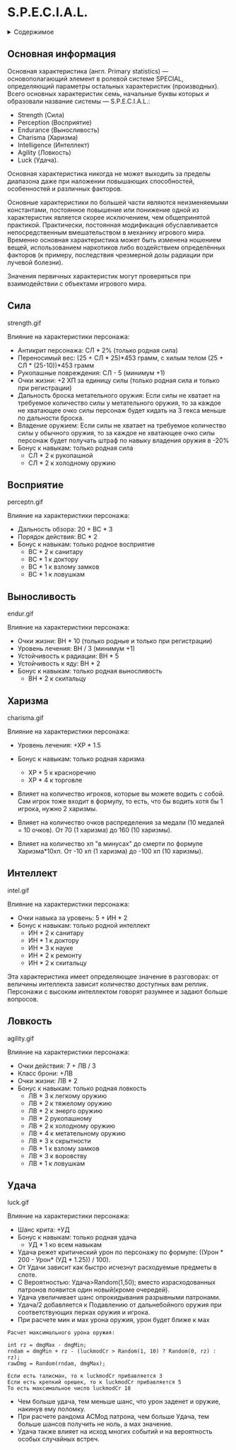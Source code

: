 # S.P.E.C.I.A.L.

<details>
  <summary>Содержимое</summary>

  - [Основная информация](#основная-информация)
  - [Сила](#сила)
  - [Восприятие](#восприятие)
  - [Выносливость](#выносливость)
  - [Харизма](#харизма)
  - [Интеллект](#интеллект)
  - [Ловкость](#ловкость)
  - [Удача](#удача)

</details>

## Основная информация
Основная характеристика (англ. Primary statistics) — основополагающий элемент в ролевой системе SPECIAL, определяющий параметры остальных характеристик (производных). Всего основных характеристик семь, начальные буквы которых и образовали название системы — S.P.E.C.I.A.L.:

- Strength (Сила)  
- Perception (Восприятие)  
- Endurance (Выносливость)  
- Charisma (Харизма)  
- Intelligence (Интеллект)  
- Agility (Ловкость)  
- Luck (Удача).  

Основная характеристика никогда не может выходить за пределы диапазона даже при наложении повышающих способностей, особенностей и различных факторов.

Основные характеристики по большей части являются неизменяемыми константами, постоянное повышение или понижение одной из характеристик является скорее исключением, чем общепринятой практикой. Практически, постоянная модификация обуславливается непосредственным вмешательством в механику игрового мира.
Временно основная характеристика может быть изменена ношением вещей, использованием наркотиков либо воздействием определённых факторов (к примеру, последствия чрезмерной дозы радиации при лучевой болезни).

Значения первичных характеристик могут проверяться при взаимодействии с объектами игрового мира.

## Сила

strength.gif

Влияние на характеристики персонажа:

- Антикрит персонажа: СЛ * 2% (только родная сила)
- Переносимый вес: (25 + СЛ * 25)*453 грамм, с хилым телом (25 + СЛ * (25-10))*453 грамм
- Рукопашные повреждения: СЛ - 5 (минимум +1)
- Очки жизни: +2 ХП за единицу силы (только родная сила и только при регистрации)
- Дальность броска метательного оружия: Если силы не хватает на требуемое количество силы у метательного оружия,
то за каждое не хватающее очко силы персонаж будет кидать на 3 гекса меньше по дальности броска.
- Владение оружием: Если силы не хватает на требуемое количество силы у обычного оружия,
то за каждое не хватающее очко силы персонаж будет получать штраф по навыку владения оружия в -20%
- Бонус к навыкам: только родная сила
  - СЛ * 2 к рукопашной
  - СЛ * 2 к холодному оружию

## Восприятие

perceptn.gif

Влияние на характеристики персонажа:

- Дальность обзора: 20 + ВС * 3
- Порядок действия: ВС * 2
- Бонус к навыкам: только родное восприятие
  - ВС * 2 к санитару
  - ВС * 1 к доктору
  - ВС * 1 к взлому замков
  - ВС * 1 к ловушкам

## Выносливость

endur.gif

Влияние на характеристики персонажа:

- Очки жизни: ВН * 10 (только родные и только при регистрации)
- Уровень лечения: ВН / 3 (минимум +1)
- Устойчивость к радиации: ВН * 5
- Устойчивость к яду: ВН * 2
- Бонус к навыкам: только родная выносливость
  - ВН * 2 к скитальцу

## Харизма

charisma.gif

Влияние на характеристики персонажа:

- Уровень лечения: +ХР * 1.5
- Бонус к навыкам: только родная харизма
  - ХР * 5 к красноречию
  - ХР * 4 к торговле

- Влияет на количество игроков, которые вы можете водить с собой. Сам игрок тоже входит в формулу, то есть, что бы
водить хотя бы 1 игрока, нужно 2 харизмы.
- Влияет на количество очков распределения за медали (10 медалей = 10 очков). От 70 (1 харизма) до 160 (10 харизмы).
- Влияет на количество хп "в минусах" до смерти по формуле Харизма*10хп. От -10 хп (1 харизма) до -100 хп (10 харизмы).

## Интеллект

intel.gif

Влияние на характеристики персонажа:

- Очки навыка за уровень: 5 + ИН * 2
- Бонус к навыкам: только родной интеллект
  - ИН * 2 к санитару
  - ИН * 1 к доктору
  - ИН * 3 к науке
  - ИН * 2 к ремонту
  - ИН * 2 к скитальцу

Эта характеристика имеет определяющее значение в разговорах: от величины интеллекта зависит количество доступных вам реплик.
Персонажи с высоким интеллектом говорят разумнее и задают больше вопросов.

## Ловкость

agility.gif

Влияние на характеристики персонажа:

- Очки действия: 7 + ЛВ / 3
- Класс брони: +ЛВ
- Очки жизни: ЛВ * 2
- Бонус к навыкам: только родная ловкость
  - ЛВ * 3 к легкому оружию
  - ЛВ * 2 к тяжелому оружию
  - ЛВ * 2 к энерго оружию
  - ЛВ * 2 рукопашному
  - ЛВ * 2 к холодному оружию
  - ЛВ * 4 к метательному оружию
  - ЛВ * 3 к скрытности
  - ЛВ * 1 к взлому замков
  - ЛВ * 3 к воровству
  - ЛВ * 1 к ловушкам

## Удача

luck.gif

Влияние на характеристики персонажа:

- Шанс крита: +УД
- Бонус к навыкам: только родная удача
  - УД * 1 ко всем навыкам
- Удача режет критический урон по персонажу по формуле: ((Урон * 200 - Урон* (УД * 1.25)) / 100).
- От Удачи зависит как быстро исчезнут расходуемые предметы в слоте.
- С Вероятностью: Удача>Random(1,50); вместо израсходованных патронов появится один новый(кроме очередей).
- Удача увеличивает шанс опрокидывания разрывными патронами.
- Удача/2 добавляется к Подавлению от дальнебойного оружия при соответствующих перках оружия и игрока.
- При расчете мин и мах урона оружия, урон будет ближе к мах
```
Расчет максимального урона оружия:

int rz = dmgMax - dmgMin;
rndam = dmgMin + rz - (luckmodCr > Random(1, 10) ? Random(0, rz) : rz);
rawDmg = Random(rndam, dmgMax);

Если есть талисман, то к luckmodCr прибавляется 3
Если есть крепкий орешек, то к luckmodCr прибавляется 5
То есть максимальное число luckmodCr 18
```
- Чем больше удача, тем меньше шанс, что урон заденет и оружие, накинув ему поломку.
- При расчете рандома АСМод патрона, чем больше Удача, тем больше шансов получить не ноль, а мах значение.
- Удача также влияет на исход многих событий и на вероятность особых случайных встреч.